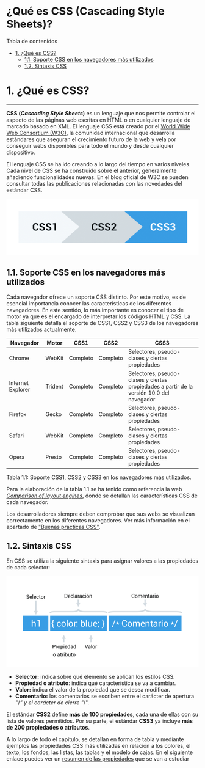 # **¿Qué es CSS (Cascading Style Sheets)?**

Tabla de contenidos

-   [1. ¿Qué es CSS?](#1-Que-es-CSS)
    -   [1.1. Soporte CSS en los navegadores más utilizados](#11-Soporte-CSS-en-los-navegadores-más-utilizados)
    -   [1.2. Sintaxis CSS](#12-Sintaxis-CSS)
# 1\. ¿Qué es CSS?
----------------

**CSS (*****Cascading Style Sheets*****)** es un lenguaje que nos permite controlar el aspecto de las páginas web escritas en HTML o en cualquier lenguaje de marcado basado en XML.  El lenguaje CSS está creado por el [World Wide Web Consortium (W3C)](https://www.w3c.es/), la comunidad internacional que desarrolla estándares que aseguran el crecimiento futuro de la web y vela por conseguir webs disponibles para todo el mundo y desde cualquier dispositivo.

El lenguaje CSS se ha ido creando a lo largo del tiempo en varios niveles. Cada nivel de CSS se ha construido sobre el anterior, generalmente añadiendo funcionalidades nuevas. En el blog oficial de W3C se pueden consultar todas las publicaciones relacionadas con las novedades del estándar CSS.

![CSS1 CSS2 CSS3](img/CSS1-CSS2-y-CSS3.png)

## 1.1. Soporte CSS en los navegadores más utilizados

Cada navegador ofrece un soporte CSS distinto. Por este motivo, es de esencial importancia conocer las características de los diferentes navegadores. En este sentido, lo más importante es conocer el tipo de motor ya que es el encargado de interpretar los códigos HTML y CSS. La tabla siguiente detalla el soporte de CSS1, CSS2 y CSS3 de los navegadores más utilizados actualmente.

| Navegador | Motor | CSS1 | CSS2 | CSS3 |
| --- | --- | --- | --- | --- |
| Chrome | WebKit | Completo | Completo | Selectores, pseudo-clases y ciertas propiedades |
| Internet Explorer | Trident | Completo | Completo | Selectores, pseudo-clases y ciertas propiedades a partir de la versión 10.0 del navegador |
| Firefox | Gecko | Completo | Completo | Selectores, pseudo-clases y ciertas propiedades |
| Safari | WebKit | Completo | Completo | Selectores, pseudo-clases y ciertas propiedades |
| Opera | Presto | Completo | Completo | Selectores, pseudo-clases y ciertas propiedades |
Tabla 1.1: Soporte CSS1, CSS2 y CSS3 en los navegadores más utilizados.

Para la elaboración de la tabla 1.1 se ha tenido como referencia la web *[Comparison of layout engines](https://en.wikipedia.org/wiki/Comparison_of_layout_engines_(Cascading_Style_Sheets))*, donde se detallan las características CSS de cada navegador.

Los desarrolladores siempre deben comprobar que sus webs se visualizan correctamente en los diferentes navegadores. Ver más información en el apartado de ["Buenas prácticas CSS"](https://github.com/Sergio-Rey-Personal/DIW/blob/master/UD03%20Dise%C3%B1o%20y%20Maquetaci%C3%B3n%20web%20con%20HTML5%20y%20CSS3/UD03_32_BuenasPracticasCSS.md).

1.2. Sintaxis CSS
-----------------

En CSS se utiliza la siguiente sintaxis para asignar valores a las propiedades de cada selector:

![Sintaxis CSS](img/Sintaxis-CSS-Selector-propiedad.png)

-   **Selector:** indica sobre qué elemento se aplican los estilos CSS.
-   **Propiedad o atributo**: indica qué característica se va a cambiar.
-   **Valor:** indica el valor de la propiedad que se desea modificar.
-   **Comentario:** los comentarios se escriben entre el carácter de apertura "/*" y el carácter de cierre "*/".

El estándar **CSS2** define **más de 100 propiedades**, cada una de ellas con su lista de valores permitidos. Por su parte, el estándar **CSS3** ya incluye **más de 200 propiedades o atributos**.

A lo largo de todo el capítulo, se detallan en forma de tabla y mediante ejemplos las propiedades CSS más utilizadas en relación a los colores, el texto, los fondos, las listas, las tablas y el modelo de cajas. En el siguiente enlace puedes ver un [resumen de las propiedades](https://github.com/Sergio-Rey-Personal/DIW/blob/master/UD03%20Dise%C3%B1o%20y%20Maquetaci%C3%B3n%20web%20con%20HTML5%20y%20CSS3/UD03_37_ResumenCSS.md) que se van a estudiar